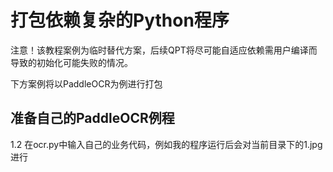 # 打包依赖复杂的Python程序

注意！该教程案例为临时替代方案，后续QPT将尽可能自适应依赖需用户编译而导致的初始化可能失败的情况。  

下方案例将以PaddleOCR为例进行打包

## 准备自己的PaddleOCR例程


1.2 在ocr.py中输入自己的业务代码，例如我的程序运行后会对当前目录下的1.jpg进行
